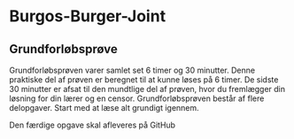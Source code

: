# Burgos-Burger-Joint

## Grundforløbsprøve
Grundforløbsprøven varer samlet set 6 timer og 30 minutter. Denne praktiske del af prøven er beregnet til at kunne løses på 6 timer. De sidste 30 minutter er afsat til den mundtlige del af prøven, hvor du fremlægger din løsning for din lærer og en censor. Grundforløbsprøven består af flere delopgaver. Start med at læse alt grundigt igennem.

Den færdige opgave skal afleveres på GitHub 

